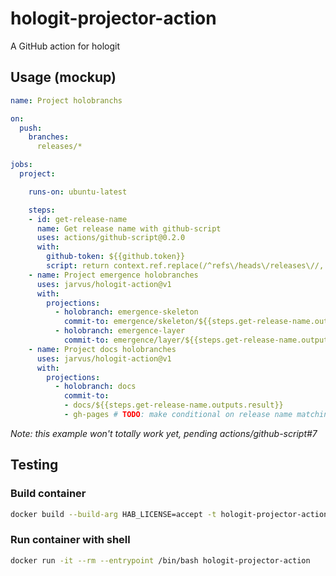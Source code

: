 # hologit-projector-action

A GitHub action for hologit

## Usage (mockup)

```yaml
name: Project holobranchs

on:
  push:
    branches:
      releases/*

jobs:
  project:

    runs-on: ubuntu-latest

    steps:
    - id: get-release-name
      name: Get release name with github-script
      uses: actions/github-script@0.2.0
      with:
        github-token: ${{github.token}}
        script: return context.ref.replace(/^refs\/heads\/releases\//, '')
    - name: Project emergence holobranches
      uses: jarvus/hologit-action@v1
      with:
        projections:
          - holobranch: emergence-skeleton
            commit-to: emergence/skeleton/${{steps.get-release-name.outputs.result}}
          - holobranch: emergence-layer
            commit-to: emergence/layer/${{steps.get-release-name.outputs.result}}
    - name: Project docs holobranches
      uses: jarvus/hologit-action@v1
      with:
        projections:
          - holobranch: docs
            commit-to:
            - docs/${{steps.get-release-name.outputs.result}}
            - gh-pages # TODO: make conditional on release name matching current major version
  ```

*Note: this example won't totally work yet, pending actions/github-script#7*

## Testing

### Build container

```bash
docker build --build-arg HAB_LICENSE=accept -t hologit-projector-action . --no-cache
```

### Run container with shell

```bash
docker run -it --rm --entrypoint /bin/bash hologit-projector-action
```
